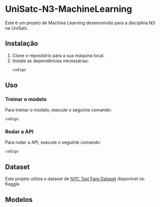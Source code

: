 
# UniSatc-N3-MachineLearning

Este é um projeto de Machine Learning desenvolvido para a disciplina N3 na UniSatc.

## Instalação

1. Clone o repositório para a sua máquina local.
2. Instale as dependências necessárias:
    ```sh
    codigo
    ```

## Uso

### Treinar o modelo

Para treinar o modelo, execute o seguinte comando:
```sh
codigo
```

### Rodar a API

Para rodar a API, execute o seguinte comando:
```sh
codigo
```


## Dataset

Este projeto utiliza o dataset de [NYC Taxi Fare Dataset](https://www.kaggle.com/datasets/diishasiing/revenue-for-cab-drivers?resource=download) disponível no Kaggle.

## Modelos



